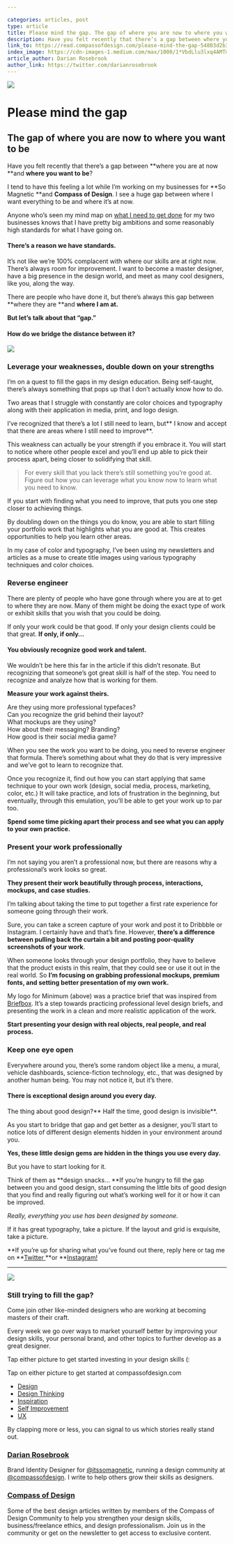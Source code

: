 ```yaml
---

categories: articles, post
type: article
title: Please mind the gap. The gap of where you are now to where you want to be
description: Have you felt recently that there’s a gap between where you are at now and where you want to be? I tend to have this feeling a lot while I’m working on my businesses for So Magnetic and Compass of Design. I see a huge gap between where I want everything to be and where it’s at now.
link_to: https://read.compassofdesign.com/please-mind-the-gap-54803d2b3b9c
index_image: https://cdn-images-1.medium.com/max/1000/1*VbdLlu3lxq4AMTm6i-9p9A.jpeg
article_author: Darian Rosebrook
author_link: https://twitter.com/darianrosebrook
---
```

![](https://cdn-images-1.medium.com/max/1000/1*VbdLlu3lxq4AMTm6i-9p9A.jpeg)

# Please mind the gap

## The gap of where you are now to where you want to be

Have you felt recently that there’s a gap between **where you are at now **and
**where you want to be**?

I tend to have this feeling a lot while I’m working on my businesses for **So
Magnetic **and **Compass of Design**. I see a huge gap between where I want
everything to be and where it’s at now.

Anyone who’s seen my mind map on [what I need to get
done](https://coggle.it/diagram/WYIHnOItEQABf1oB/13b6337caa14735b0590e140187b8de516153bb583480d8042220a0298904c36)
for my two businesses knows that I have pretty big ambitions and some reasonably
high standards for what I have going on.

#### There’s a reason we have standards.

It’s not like we’re 100% complacent with where our skills are at right now.
There’s always room for improvement. I want to become a master designer, have a
big presence in the design world, and meet as many cool designers, like you,
along the way.

There are people who have done it, but there’s always this gap between **where
they are **and **where I am at.**

**But let’s talk about that “gap.”**

#### How do we bridge the distance between it?

![](https://cdn-images-1.medium.com/max/800/0*1GbEyZu8i1Gy_e91.jpg)

### Leverage your weaknesses, double down on your strengths

I’m on a quest to fill the gaps in my design education. Being self-taught,
there’s always something that pops up that I don’t actually know how to do.

Two areas that I struggle with constantly are color choices and typography along
with their application in media, print, and logo design.

I’ve recognized that there’s a lot I still need to learn, but** I know and
accept that there are areas where I still need to improve**.

This weakness can actually be your strength if you embrace it. You will start to
notice where other people excel and you’ll end up able to pick their process
apart, being closer to solidifying that skill.

> For every skill that you lack there’s still something you’re good at. Figure out
> how you can leverage what you know now to learn what you need to know.

If you start with finding what you need to improve, that puts you one step
closer to achieving things.

By doubling down on the things you do know, you are able to start filling your
portfolio work that highlights what you are good at. This creates opportunities
to help you learn other areas.

In my case of color and typography, I’ve been using my newsletters and articles
as a muse to create title images using various typography techniques and color
choices.

### Reverse engineer

There are plenty of people who have gone through where you are at to get to
where they are now. Many of them might be doing the exact type of work or
exhibit skills that you wish that you could be doing.

If only your work could be that good. If only your design clients could be that
great. **If only, if only…**

#### You obviously recognize good work and talent.

We wouldn’t be here this far in the article if this didn’t resonate. But
recognizing that someone’s got great skill is half of the step. You need to
recognize and analyze how that is working for them.

**Measure your work against theirs.**

Are they using more professional typefaces? <br> Can you recognize the grid
behind their layout? <br> What mockups are they using?<br> How about their
messaging? Branding?<br> How good is their social media game?

When you see the work you want to be doing, you need to reverse engineer that
formula. There’s something about what they do that is very impressive and we’ve
got to learn to recognize that.

Once you recognize it, find out how you can start applying that same technique
to your own work (design, social media, process, marketing, color, etc.) It will
take practice, and lots of frustration in the beginning, but eventually, through
this emulation, you’ll be able to get your work up to par too.

**Spend some time picking apart their process and see what you can apply to your
own practice.**

### Present your work professionally

I’m not saying you aren’t a professional now, but there are reasons why a
professional’s work looks so great.

**They present their work beautifully through process, interactions, mockups,
and case studies.**

I’m talking about taking the time to put together a first rate experience for
someone going through their work.

Sure, you can take a screen capture of your work and post it to Dribbble or
Instagram. I certainly have and that’s fine. However, **there’s a difference
between pulling back the curtain a bit and posting poor-quality screenshots of
your work**.

When someone looks through your design portfolio, they have to believe that the
product exists in this realm, that they could see or use it out in the real
world. So **I’m focusing on grabbing professional mockups, premium fonts, and
setting better presentation of my own work.**

My logo for Minimum (above) was a practice brief that was inspired from
[Briefbox](https://briefbox.me/). It’s a step towards practicing professional
level design briefs, and presenting the work in a clean and more realistic
application of the work.

**Start presenting your design with real objects, real people, and real
process.**

### Keep one eye open

Everywhere around you, there’s some random object like a menu, a mural, vehicle
dashboards, science-fiction technology, etc., that was designed by another human
being. You may not notice it, but it’s there.

#### There is exceptional design around you every day.

The thing about good design?** Half the time, good design is invisible**.

As you start to bridge that gap and get better as a designer, you’ll start to
notice lots of different design elements hidden in your environment around you.

**Yes, these little design gems are hidden in the things you use every day.**

But you have to start looking for it.

Think of them as **design snacks… **If you’re hungry to fill the gap between you
and good design, start consuming the little bits of good design that you find
and really figuring out what’s working well for it or how it can be improved.

*Really, everything you use has been designed by someone.*

If it has great typography, take a picture. If the layout and grid is exquisite,
take a picture.

**If you’re up for sharing what you’ve found out there, reply here or tag me on
**[Twitter ](http://twitter.com/compassofdesign)**or
**[Instagram!](http://instagram.com/compassofdesign)

*****

![](https://cdn-images-1.medium.com/max/800/1*mo7_gcoDhIhJHCOLPxMfLg.png)

### Still trying to fill the gap?

Come join other like-minded designers who are working at becoming masters of
their craft.

Every week we go over ways to market yourself better by improving your design
skills, your personal brand, and other topics to further develop as a great
designer.

Tap either picture to get started investing in your design skills (:

<span class="figcaption_hack">Tap on either picture to get started at compassofdesign.com</span>

* [Design](https://read.compassofdesign.com/tagged/design?source=post)
* [Design
Thinking](https://read.compassofdesign.com/tagged/design-thinking?source=post)
* [Inspiration](https://read.compassofdesign.com/tagged/inspiration?source=post)
* [Self
Improvement](https://read.compassofdesign.com/tagged/self-improvement?source=post)
* [UX](https://read.compassofdesign.com/tagged/ux?source=post)

By clapping more or less, you can signal to us which stories really stand out.

### [Darian Rosebrook](https://read.compassofdesign.com/@darianrosebrook)

Brand Identity Designer for  [@itssomagnetic](http://twitter.com/itssomagnetic),
running a design community at
[@compassofdesign](http://twitter.com/compassofdesign). I write to help others
grow their skills as designers.

### [Compass of Design](https://read.compassofdesign.com/?source=footer_card)

Some of the best design articles written by members of the Compass of Design
Community to help you strengthen your design skills, business/freelance ethics,
and design professionalism. Join us in the community or get on the newsletter to
get access to exclusive content.
